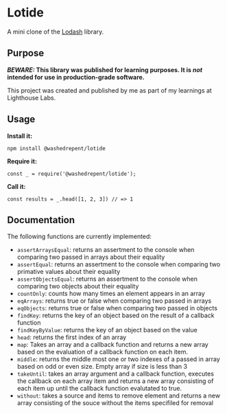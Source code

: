 # Lotide

A mini clone of the [Lodash](https://lodash.com) library.

## Purpose

**_BEWARE:_ This library was published for learning purposes. It is _not_ intended for use in production-grade software.**

This project was created and published by me as part of my learnings at Lighthouse Labs. 

## Usage

**Install it:**

`npm install @washedrepent/lotide`

**Require it:**

`const _ = require('@washedrepent/lotide');`

**Call it:**

`const results = _.head([1, 2, 3]) // => 1`

## Documentation

The following functions are currently implemented:

* `assertArraysEqual`: returns an assertment to the console when comparing two passed in arrays about their equality
* `assertEqual`: returns an assertment to the console when comparing two primative values about their equality
* `assertObjectsEqual`: returns an assertment to the console when comparing two objects about their equality
* `countOnly`: counts how many times an element appears in an array
* `eqArrays`: returns true or false when comparing two passed in arrays
* `eqObjects`: returns true or false when comparing two passed in objects
* `findKey`: returns the key of an object based on the result of a callback function
* `findKeyByValue`: returns the key of an object based on the value
* `head`: returns the first index of an array
* `map`: Takes an array and a callback function and returns a new array based on the evaluation of a callback function on each item. 
* `middle`: returns the middle most one or two indexes of a passed in array based on odd or even size. Empty array if size is less than 3
* `takeUntil`: takes an array argument and a callback function, executes the callback on each array item and returns a new array consisting of each item up until the callback function evalutated to true.
* `without`: takes a source and items to remove element and returns a new array consisting of the souce without the items specifiled for removal